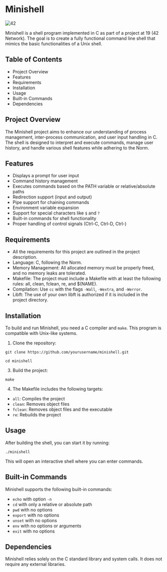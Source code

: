 # Minishell
![42](https://img.shields.io/badge/School-42-black?style=flat-square&logo=42)

Minishell is a shell program implemented in C as part of a project at 19 (42 Network). The goal is to create a fully functional command line shell that mimics the basic functionalities of a Unix shell.

## Table of Contents

- Project Overview
- Features
- Requirements
- Installation
- Usage
- Built-in Commands
- Dependencies

## Project Overview

The Minishell project aims to enhance our understanding of process management, inter-process communication, and user input handling in C. The shell is designed to interpret and execute commands, manage user history, and handle various shell features while adhering to the Norm.

## Features

- Displays a prompt for user input
- Command history management
- Executes commands based on the PATH variable or relative/absolute paths
- Redirection support (input and output)
- Pipe support for chaining commands
- Environment variable expansion
- Support for special characters like `$` and `?`
- Built-in commands for shell functionality
- Proper handling of control signals (Ctrl-C, Ctrl-D, Ctrl-\)

## Requirements

- All the requirements for this project are outlined in the project description.
- Language: C, following the Norm.
- Memory Management: All allocated memory must be properly freed, and no memory leaks are tolerated.
- Makefile: The project must include a Makefile with at least the following rules: all, clean, fclean, re, and $(NAME).
- Compilation: Use `cc` with the flags `-Wall`, `-Wextra`, and `-Werror`.
- Libft: The use of your own libft is authorized if it is included in the project directory.

## Installation

To build and run Minishell, you need a C compiler and `make`. This program is compatible with Unix-like systems.

1. Clone the repository:

```
git clone https://github.com/yourusername/minishell.git
```
```
cd minishell
```

3. Build the project:
```
make
```

4. The Makefile includes the following targets:
- `all`: Compiles the project
- `clean`: Removes object files
- `fclean`: Removes object files and the executable
- `re`: Rebuilds the project

## Usage

After building the shell, you can start it by running:

```
./minishell
```

This will open an interactive shell where you can enter commands.

## Built-in Commands

Minishell supports the following built-in commands:

- `echo` with option `-n`
- `cd` with only a relative or absolute path
- `pwd` with no options
- `export` with no options
- `unset` with no options
- `env` with no options or arguments
- `exit` with no options

## Dependencies

Minishell relies solely on the C standard library and system calls. It does not require any external libraries.

